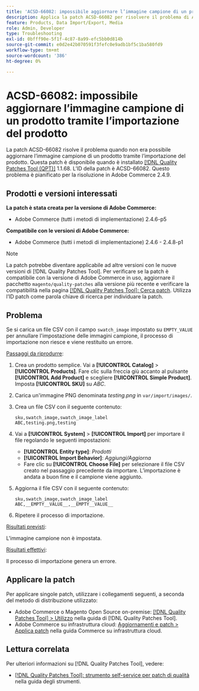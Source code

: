 ```yaml
---
title: 'ACSD-66082: impossibile aggiornare l’immagine campione di un prodotto tramite l’importazione del prodotto'
description: Applica la patch ACSD-66082 per risolvere il problema di Adobe Commerce, se il caricamento di un file CSV con il campo swatch_image impostato su EMPTY_VALUE per annullare l’impostazione delle immagini campione genera un errore durante l’importazione.
feature: Products, Data Import/Export, Media
role: Admin, Developer
type: Troubleshooting
exl-id: 0bfff90e-5f1f-4c87-8a99-efc5bb0d814b
source-git-commit: e0d2e42b070591f3fefc0e9adb1bf5c1ba580fd9
workflow-type: tm+mt
source-wordcount: '386'
ht-degree: 0%

---
```


# ACSD-66082: impossibile aggiornare l’immagine campione di un prodotto tramite l’importazione del prodotto

La patch ACSD-66082 risolve il problema quando non era possibile aggiornare l’immagine campione di un prodotto tramite l’importazione del prodotto. Questa patch è disponibile quando è installato [[!DNL Quality Patches Tool (QPT)]](/help/tools/quality-patches-tool/quality-patches-tool-to-self-serve-quality-patches.md) 1.1.68. L’ID della patch è ACSD-66082. Questo problema è pianificato per la risoluzione in Adobe Commerce 2.4.9.

## Prodotti e versioni interessati

**La patch è stata creata per la versione di Adobe Commerce:**

* Adobe Commerce (tutti i metodi di implementazione) 2.4.6-p5

**Compatibile con le versioni di Adobe Commerce:**

* Adobe Commerce (tutti i metodi di implementazione) 2.4.6 - 2.4.8-p1

>[!NOTE]
>
>La patch potrebbe diventare applicabile ad altre versioni con le nuove versioni di [!DNL Quality Patches Tool]. Per verificare se la patch è compatibile con la versione di Adobe Commerce in uso, aggiornare il pacchetto `magento/quality-patches` alla versione più recente e verificare la compatibilità nella pagina [[!DNL Quality Patches Tool]: Cerca patch](https://experienceleague.adobe.com/tools/commerce-quality-patches/index.html). Utilizza l’ID patch come parola chiave di ricerca per individuare la patch.

## Problema

Se si carica un file CSV con il campo `swatch_image` impostato su `EMPTY_VALUE` per annullare l&#39;impostazione delle immagini campione, il processo di importazione non riesce e viene restituito un errore.

<u>Passaggi da riprodurre</u>:

1. Crea un prodotto semplice. Vai a **[!UICONTROL Catalog]** > **[!UICONTROL Products]**. Fare clic sulla freccia giù accanto al pulsante **[!UICONTROL Add Product]** e scegliere **[!UICONTROL Simple Product]**. Imposta **[!UICONTROL SKU]** su *ABC*.
1. Carica un&#39;immagine PNG denominata *testing.png* in `var/import/images/`.
1. Crea un file CSV con il seguente contenuto:

   ```
   sku,swatch_image,swatch_image_label
   ABC,testing.png,testing
   ```

1. Vai a **[!UICONTROL System]** > **[!UICONTROL Import]** per importare il file regolando le seguenti impostazioni:
   * **[!UICONTROL Entity type]**: *Prodotti*
   * **[!UICONTROL Import Behavior]**: *Aggiungi/Aggiorna*
   * Fare clic su **[!UICONTROL Choose File]** per selezionare il file CSV creato nel passaggio precedente da importare. L’importazione è andata a buon fine e il campione viene aggiunto.
1. Aggiorna il file CSV con il seguente contenuto:

   ```
   sku,swatch_image,swatch_image_label
   ABC,__EMPTY__VALUE__,__EMPTY__VALUE__
   ```

1. Ripetere il processo di importazione.

<u>Risultati previsti</u>:

L&#39;immagine campione non è impostata.

<u>Risultati effettivi</u>:

Il processo di importazione genera un errore.

## Applicare la patch

Per applicare singole patch, utilizzare i collegamenti seguenti, a seconda del metodo di distribuzione utilizzato:

* Adobe Commerce o Magento Open Source on-premise: [[!DNL Quality Patches Tool] > Utilizzo](/help/tools/quality-patches-tool/usage.md) nella guida di [!DNL Quality Patches Tool].
* Adobe Commerce su infrastruttura cloud: [Aggiornamenti e patch > Applica patch](https://experienceleague.adobe.com/docs/commerce-cloud-service/user-guide/develop/upgrade/apply-patches.html) nella guida Commerce su infrastruttura cloud.

## Lettura correlata

Per ulteriori informazioni su [!DNL Quality Patches Tool], vedere:

* [[!DNL Quality Patches Tool]: strumento self-service per patch di qualità](/help/tools/quality-patches-tool/quality-patches-tool-to-self-serve-quality-patches.md) nella guida degli strumenti.
